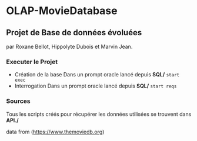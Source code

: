 # OLAP-MovieDatabase
## Projet de Base de données évoluées
par Roxane Bellot, Hippolyte Dubois et Marvin Jean.
### Executer le Projet
- Création de la base
Dans un prompt oracle lancé depuis **SQL/**  `start exec`
- Interrogation
Dans un prompt oracle lancé depuis **SQL/**  `start reqs`

### Sources
Tous les scripts créés pour récupérer les données utilisées se trouvent dans **API./**

data from (https://www.themoviedb.org)
